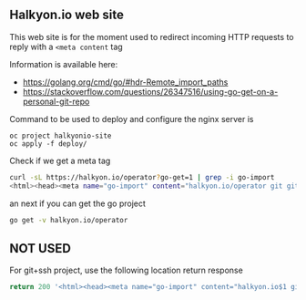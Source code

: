 ## Halkyon.io web site

This web site is for the moment used to redirect incoming HTTP requests to reply with a `<meta content` tag

Information is available here:
- https://golang.org/cmd/go/#hdr-Remote_import_paths
- https://stackoverflow.com/questions/26347516/using-go-get-on-a-personal-git-repo

Command to be used to deploy and configure the nginx server is 

```
oc project halkyonio-site
oc apply -f deploy/
```

Check if we get a meta tag 
```bash
curl -sL https://halkyon.io/operator?go-get=1 | grep -i go-import
<html><head><meta name="go-import" content="halkyon.io/operator git git+ssh://git@github.com/halkyonio/operator"/></head></html>
```
an next if you can get the go project
```bash
go get -v halkyon.io/operator  
```

## NOT USED

For git+ssh project, use the following location return response
```bash
return 200 '<html><head><meta name="go-import" content="halkyon.io$1 git git+ssh://git@github.com/halkyonio$1"/></head></html>';
``` 